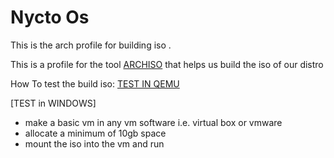 # Nycto Os

This is the arch profile for building iso .

This is a profile for the tool [ARCHISO](https://wiki.archlinux.org/title/Archiso) that helps us build the iso of our distro

How To test the build iso:
[TEST IN QEMU](https://wiki.archlinux.org/title/Archiso#Test_the_ISO_in_QEMU)

[TEST in WINDOWS]

- make a basic vm in any vm software i.e. virtual box or vmware
- allocate a minimum of 10gb space
- mount the iso into the vm and run
